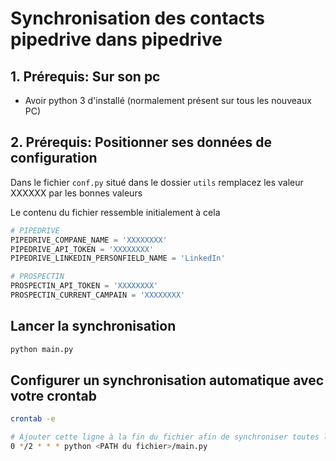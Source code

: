 # Synchronisation des contacts pipedrive dans pipedrive

## 1. Prérequis: Sur son pc
- Avoir python 3 d'installé (normalement présent sur tous les nouveaux PC)

## 2. Prérequis: Positionner ses données de configuration

Dans le fichier `conf.py` situé dans le dossier `utils` remplacez les valeur XXXXXX par les bonnes valeurs

Le contenu du fichier ressemble initialement à cela
```python
# PIPEDRIVE
PIPEDRIVE_COMPANE_NAME = 'XXXXXXXX'
PIPEDRIVE_API_TOKEN = 'XXXXXXXX'
PIPEDRIVE_LINKEDIN_PERSONFIELD_NAME = 'LinkedIn'

# PROSPECTIN
PROSPECTIN_API_TOKEN = 'XXXXXXXX'
PROSPECTIN_CURRENT_CAMPAIN = 'XXXXXXXX'
```

## Lancer la synchronisation

```bash
python main.py
```

## Configurer un synchronisation automatique avec votre crontab
```bash
crontab -e

# Ajouter cette ligne à la fin du fichier afin de synchroniser toutes les 2h vos contacts
0 */2 * * * python <PATH du fichier>/main.py
```
